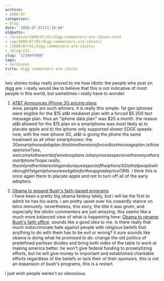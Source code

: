 ```yaml
---
archive:
- 2008-07
categories:
- blog
date: '2008-07-01T21:18:00'
oldpaths:
- /archive/2008/07/01/digg-commenters-are-idiots.html
- /wp/2008/07/01/digg-commenters-are-idiots/
- /2008/07/01/digg-commenters-are-idiots/
- /blog/212
slug: '1214947080'
tags:
- nerdiness
title: digg commenters are idiots
---
```


two stories today really proved to me how idiotic the people who post on digg are. i really would like to believe that this is not indicative of most people in this world, but sometimes i really have to wonder.

1. [AT&T Announces iPhone 3G pricing plans][1]  
wow, people are such whiners. it is really this simple: 1st gen iphones
were eligible for the $15 at&t medianet plan with a forced $5 200 text
message plan. thus an "iphone data plan" was $20 a month. the reason at&t
allowed for the $15 plan on a smartphone was most likely a) to placate
apple and b) the iphone only supported slower EDGE speeds. now, with the
new iphone 3G, at&t is giving the phone the same treatment as all other
smartphones: the $30 smartphone data plan. this time there is no forced
text message plan. is this expensive? yes, welcome to the world of
wireless plans. is it any more expensive than any other smartphone? nope.
really, the only rather interesting and unique aspect of the iphone 3G is
that people who bought 1st gen iphones are eligible for the upgrade price
($199). i think this is once again there to placate apple and not to turn
off all of the early adopters.


2. [Obama to expand Bush's faith-based programs][2]  
i have been a pretty big obama fanboy lately, but i will be the first to
admit he has his warts. i am pretty upset over his cowardly stance on
telco immunity. nevertheless, this story, the title it was given, and
especially the idiotic commenters are just amazing. this seems like a much
more balanced view of what is happening here: [Obama to rename Bush's
faith office][3]. sounds like a good idea to me. is there really that much
indiscriminate hate against people with religious beliefs that anything to
do with them has to be evil or wrong? it sure sounds like obama is doing
what he promised to do: change the old politics of predefined partisan
divides and bring both sides of the table to work at making america
better. he won't give federal funding to proselytizing efforts, but he
will give money to important and established charitable efforts regardless
of the beliefs or lack their of their sponsors. this is not an expansion
of bush's programs, this is a restart.

i just wish people weren't so obnoxious.

[1]: http://digg.com/apple/AT_T_Announces_iPhone_3G_pricing_plans
[2]: http://digg.com/2008_us_elections/Obama_to_expand_Bush_s_faith_based_programs
[3]: http://www.politico.com/news/stories/0708/11462.html

